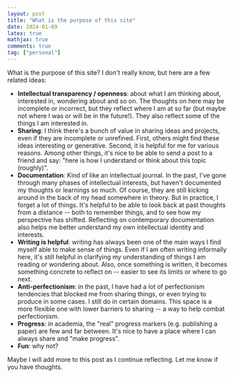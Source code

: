```yaml
---
layout: post
title: "What is the purpose of this site"
date: 2024-01-09
latex: true
mathjax: true
comments: true
tag: ["personal"]
---
```


What is the purpose of this site? I don't really know, but here are a few related ideas:

- **Intellectual transparency / openness**: about what I am thinking about, interested in, wondering about and so on. The thoughts on here may be incomplete or incorrect, but they reflect where I am at so far (but maybe not where I was or will be in the future!). They also reflect some of the things I am interested in.
- **Sharing**: I think there's a bunch of value in sharing ideas and projects, even if they are incomplete or unrefined. First, others might find these ideas interesting or generative. Second, it is helpful for me for various reasons. Among other things, it's nice to be able to send a post to a friend and say: "here is how I understand or think about this topic (roughly)".
- **Documentation**: Kind of like an intellectual journal. In the past, I've gone through many phases of intellectual interests, but haven't documented my thoughts or learnings so much. Of course, they are still kicking around in the back of my head somewhere in theory. But in practice, I forget a lot of things. It's helpful to be able to look back at past thoughts from a distance -- both to remember things, and to see how my perspective has shifted. Reflecting on contemporary documentation also helps me better understand my own intellectual identity and interests.
- **Writing is helpful**: writing has always been one of the main ways I find myself able to make sense of things. Even if I am often writing informally here, it's still helpful in clarifying my understanding of things I am reading or wondering about. Also, once something is written, it becomes something concrete to reflect on -- easier to see its limits or where to go next.
- **Anti-perfectionism**: in the past, I have had a lot of perfectionism tendencies that blocked me from sharing things, or even trying to produce in some cases. I still do in certain domains. This space is a more flexible one with lower barriers to sharing -- a way to help combat perfectionism.
- **Progress**: in academia, the "real" progress markers (e.g. publishing a paper) are few and far between. It's nice to have a place where I can always share and "make progress".
- **Fun**: why not?

Maybe I will add more to this post as I continue reflecting. Let me know if you have thoughts.
